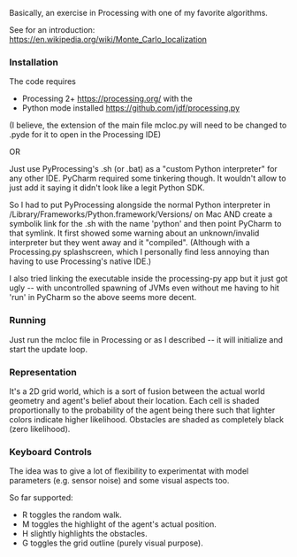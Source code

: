 Basically, an exercise in Processing with one of my favorite algorithms. 

See for an introduction: https://en.wikipedia.org/wiki/Monte_Carlo_localization

### Installation
The code requires 
- Processing 2+ https://processing.org/ with the 
- Python mode installed https://github.com/jdf/processing.py 

(I believe, the extension of the main file mcloc.py will need to be changed to .pyde for it to open in the Processing IDE)

OR

Just use PyProcessing's .sh (or .bat) as a "custom Python interpreter" for any other IDE. PyCharm required some tinkering though. It wouldn't allow to just add it saying it didn't look like a legit Python SDK.

So I had to put PyProcessing alongside the normal Python interpreter in /Library/Frameworks/Python.framework/Versions/ on Mac AND create a symbolik link for the .sh with the name 'python' and then point PyCharm to that symlink. It first showed some warning about an unknown/invalid interpreter but they went away and it "compiled". (Although with a Processing.py splashscreen, which I personally find less annoying than having to use Processing's native IDE.) 

I also tried linking the executable inside the processing-py app but it just got ugly -- with uncontrolled spawning of JVMs even without me having to hit 'run' in PyCharm so the above seems more decent.

### Running
Just run the mcloc file in Processing or as I described -- it will initialize and start the update loop. 

### Representation
It's a 2D grid world, which is a sort of fusion between the actual world geometry and agent's belief about their location. Each cell is shaded proportionally to the probability of the agent being there such that lighter colors indicate higher likelihood. Obstacles are shaded as completely black (zero likelihood).

### Keyboard Controls
The idea was to give a lot of flexibility to experimentat with model parameters (e.g. sensor noise) and some visual aspects too.

So far supported:
- R toggles the random walk.
- M toggles the highlight of the agent's actual position.
- H slightly highlights the obstacles.
- G toggles the grid outline (purely visual purpose).
